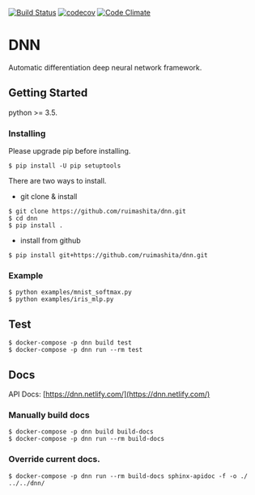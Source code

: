 [![Build Status](https://travis-ci.org/ruimashita/dnn.svg?branch=master)](https://travis-ci.org/ruimashita/dnn)
[![codecov](https://codecov.io/gh/ruimashita/dnn/branch/master/graph/badge.svg)](https://codecov.io/gh/ruimashita/dnn)
[![Code Climate](https://codeclimate.com/github/ruimashita/dnn/badges/gpa.svg)](https://codeclimate.com/github/ruimashita/dnn)


# DNN

Automatic differentiation deep neural network framework.

## Getting Started

python >= 3.5.

### Installing

Please upgrade pip before installing.
```
$ pip install -U pip setuptools
```

There are two ways to install.

* git clone & install
```
$ git clone https://github.com/ruimashita/dnn.git
$ cd dnn
$ pip install .
```

* install from github
```
$ pip install git+https://github.com/ruimashita/dnn.git
```


### Example
```
$ python examples/mnist_softmax.py
$ python examples/iris_mlp.py
```


## Test

```
$ docker-compose -p dnn build test
$ docker-compose -p dnn run --rm test
```


## Docs

API Docs: [https://dnn.netlify.com/](https://dnn.netlify.com/)


### Manually build docs


```
$ docker-compose -p dnn build build-docs
$ docker-compose -p dnn run --rm build-docs
```


### Override current docs.
```
$ docker-compose -p dnn run --rm build-docs sphinx-apidoc -f -o ./ ../../dnn/
```
